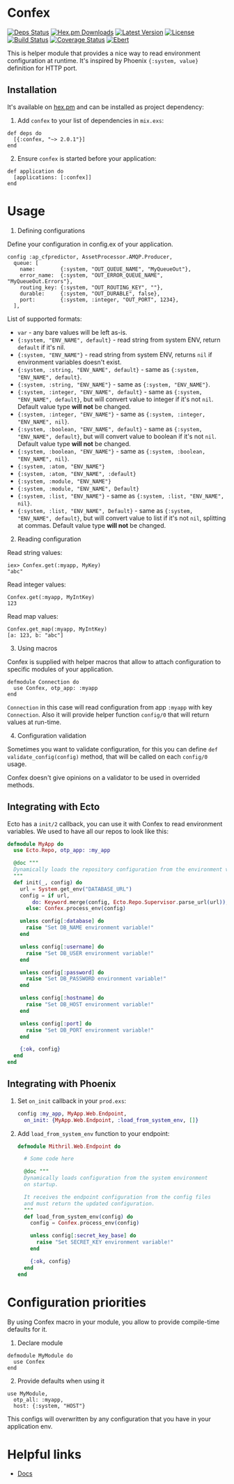 # Confex

[![Deps Status](https://beta.hexfaktor.org/badge/all/github/Nebo15/confex.svg)](https://beta.hexfaktor.org/github/Nebo15/confex) [![Hex.pm Downloads](https://img.shields.io/hexpm/dw/confex.svg?maxAge=3600)](https://hex.pm/packages/confex) [![Latest Version](https://img.shields.io/hexpm/v/confex.svg?maxAge=3600)](https://hex.pm/packages/confex) [![License](https://img.shields.io/hexpm/l/confex.svg?maxAge=3600)](https://hex.pm/packages/confex) [![Build Status](https://travis-ci.org/Nebo15/confex.svg?branch=master)](https://travis-ci.org/Nebo15/confex) [![Coverage Status](https://coveralls.io/repos/github/Nebo15/confex/badge.svg?branch=master)](https://coveralls.io/github/Nebo15/confex?branch=master) [![Ebert](https://ebertapp.io/github/Nebo15/confex.svg)](https://ebertapp.io/github/Nebo15/confex)

This is helper module that provides a nice way to read environment configuration at runtime. It's inspired by Phoenix `{:system, value}` definition for HTTP port.

## Installation

It's available on [hex.pm](https://hex.pm/packages/confex) and can be installed as project dependency:

  1. Add `confex` to your list of dependencies in `mix.exs`:

    def deps do
      [{:confex, "~> 2.0.1"}]
    end

  2. Ensure `confex` is started before your application:

    def application do
      [applications: [:confex]]
    end

# Usage

1. Defining configurations

  Define your configuration in config.ex of your application.

    config :ap_cfpredictor, AssetProcessor.AMQP.Producer,
      queue: [
        name:        {:system, "OUT_QUEUE_NAME", "MyQueueOut"},
        error_name:  {:system, "OUT_ERROR_QUEUE_NAME", "MyQueueOut.Errors"},
        routing_key: {:system, "OUT_ROUTING_KEY", ""},
        durable:     {:system, "OUT_DURABLE", false},
        port:        {:system, :integer, "OUT_PORT", 1234},
      ],

  List of supported formats:

  * `var` - any bare values will be left as-is.
  * `{:system, "ENV_NAME", default}` - read string from system ENV, return `default` if it's nil.
  * `{:system, "ENV_NAME"}` - read string from system ENV, returns `nil` if environment variables doesn't exist.
  * `{:system, :string, "ENV_NAME", default}` - same as `{:system, "ENV_NAME", default}`.
  * `{:system, :string, "ENV_NAME"}` - same as `{:system, "ENV_NAME"}`.
  * `{:system, :integer, "ENV_NAME", default}` - same as `{:system, "ENV_NAME", default}`, but will convert value to integer if it's not `nil`. Default value type **will not** be changed.
  * `{:system, :integer, "ENV_NAME"}` - same as `{:system, :integer, "ENV_NAME", nil}`.
  * `{:system, :boolean, "ENV_NAME", default}` - same as `{:system, "ENV_NAME", default}`, but will convert value to boolean if it's not `nil`. Default value type **will not** be changed.
  * `{:system, :boolean, "ENV_NAME"}` - same as `{:system, :boolean, "ENV_NAME", nil}`.
  * `{:system, :atom, "ENV_NAME"}`
  * `{:system, :atom, "ENV_NAME", :default}`
  * `{:system, :module, "ENV_NAME"}`
  * `{:system, :module, "ENV_NAME", Default}`
  * `{:system, :list, "ENV_NAME"}` - same as `{:system, :list, "ENV_NAME", nil}`.
  * `{:system, :list, "ENV_NAME", Default}` - same as `{:system, "ENV_NAME", default}`, but will convert value to list if it's not `nil`, splitting at commas. Default value type **will not** be changed.

2. Reading configuration

  Read string values:

    iex> Confex.get(:myapp, MyKey)
    "abc"

  Read integer values:

    Confex.get(:myapp, MyIntKey)
    123

  Read map values:

    Confex.get_map(:myapp, MyIntKey)
    [a: 123, b: "abc"]

3. Using macros

  Confex is supplied with helper macros that allow to attach configuration to specific modules of your application.

    defmodule Connection do
      use Confex, otp_app: :myapp
    end

  `Connection` in this case will read configuration from app `:myapp` with key `Connection`. Also it will provide helper function `config/0` that will return values at run-time.

4. Configuration validation

  Sometimes you want to validate configuration, for this you can define `def validate_config(config)` method, that will be called on each `config/0` usage.

  Confex doesn't give opinions on a validator to be used in overrided methods.

## Integrating with Ecto

Ecto has a `init/2` callback, you can use it with Confex to read environment variables. We used to have all our repos to look like this:

```elixir
defmodule MyApp do
  use Ecto.Repo, otp_app: :my_app

  @doc """
  Dynamically loads the repository configuration from the environment variables.
  """
  def init(_, config) do
    url = System.get_env("DATABASE_URL")
    config = if url,
        do: Keyword.merge(config, Ecto.Repo.Supervisor.parse_url(url)),
      else: Confex.process_env(config)

    unless config[:database] do
      raise "Set DB_NAME environment variable!"
    end

    unless config[:username] do
      raise "Set DB_USER environment variable!"
    end

    unless config[:password] do
      raise "Set DB_PASSWORD environment variable!"
    end

    unless config[:hostname] do
      raise "Set DB_HOST environment variable!"
    end

    unless config[:port] do
      raise "Set DB_PORT environment variable!"
    end

    {:ok, config}
  end
end
```

## Integrating with Phoenix

1. Set `on_init` callback in your `prod.exs`:

    ```elixir
    config :my_app, MyApp.Web.Endpoint,
      on_init: {MyApp.Web.Endpoint, :load_from_system_env, []}
    ```

2. Add `load_from_system_env` function to your endpoint:

    ```elixir
    defmodule Mithril.Web.Endpoint do

      # Some code here

      @doc """
      Dynamically loads configuration from the system environment
      on startup.

      It receives the endpoint configuration from the config files
      and must return the updated configuration.
      """
      def load_from_system_env(config) do
        config = Confex.process_env(config)

        unless config[:secret_key_base] do
          raise "Set SECRET_KEY environment variable!"
        end

        {:ok, config}
      end
    end
    ```

# Configuration priorities

By using Confex macro in your module, you allow to provide compile-time defaults for it.

  1. Declare module

    defmodule MyModule do
      use Confex
    end

  2. Provide defaults when using it

    use MyModule,
      otp_all: :myapp,
      host: {:system, "HOST"}

  This configs will overwritten by any configuration that you have in your application env.

# Helpful links

* [Docs](https://hexdocs.pm/confex)
